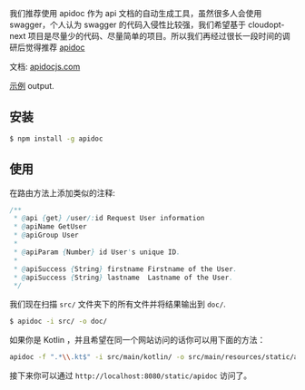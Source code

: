 我们推荐使用 apidoc 作为 api 文档的自动生成工具，虽然很多人会使用 swagger，个人认为 swagger 的代码入侵性比较强，我们希望基于 cloudopt-next 项目是尽量少的代码、尽量简单的项目。所以我们再经过很长一段时间的调研后觉得推荐 [apidoc](https://github.com/apidoc/apidoc)

文档: [apidocjs.com](http://apidocjs.com)

[示例](http://apidocjs.com/example/) output.

## 安装

```bash
$ npm install -g apidoc
```

## 使用

在路由方法上添加类似的注释:

```java
/**
 * @api {get} /user/:id Request User information
 * @apiName GetUser
 * @apiGroup User
 *
 * @apiParam {Number} id User's unique ID.
 *
 * @apiSuccess {String} firstname Firstname of the User.
 * @apiSuccess {String} lastname  Lastname of the User.
 */
```

我们现在扫描 `src/` 文件夹下的所有文件并将结果输出到 `doc/`.

```bash
$ apidoc -i src/ -o doc/
```

如果你是 Kotlin ，并且希望在同一个网站访问的话你可以用下面的方法：

```bash
apidoc -f ".*\\.kt$" -i src/main/kotlin/ -o src/main/resources/static/apidoc
```

接下来你可以通过 `http://localhost:8080/static/apidoc` 访问了。